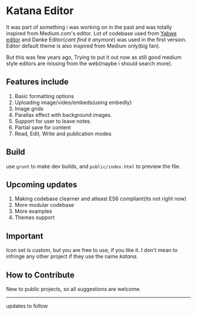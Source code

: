 # Katana Editor

It was part of something i was working on in the past and was totally inspired from Medium.com's editor.
Lot of codebase used from [Yabwe editor](https://github.com/yabwe/medium-editor) and Danke Editor(_cant find it anymore_) was used in the first version. Editor default theme is also inspired from Medium only(big fan).

But this was few years ago, Trying to put it out now as still good medium style editors are missing from the web(maybe i should search more).

## Features include
1. Basic formatting options
2. Uploading image/video/embeds(using embedly)
3. Image grids
4. Parallax effect with background images.
5. Support for user to leave notes.
6. Partial save for content
7. Read, Edit, Write and publication modes

## Build
use `grunt` to make dev builds, and `public/index.html` to preview the file.


## Upcoming updates
1. Making codebase clearner and atleast ES6 compliant(its not right now)
2. More modular codebase
3. More examples
4. Themes support

## Important
Icon set is custom, but you are free to use, if you like it.
I don't mean to infringe any other project if they use the name *katana*. 

## How to Contribute
New to public projects, so all suggestions are welcome.

---

updates to follow
